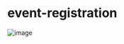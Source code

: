 # event-registration

![image](https://user-images.githubusercontent.com/52003856/111611492-8786c280-8802-11eb-9522-2e1ce376822a.png)
